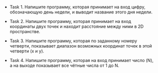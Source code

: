 ﻿* Task 1. Напишите программу, которая принимает на вход цифру, обозначающую день недели, и выводит название этого дня недели.

* Task 2. Напишите программу, которая принимает на вход координаты двух точек и находит расстояние между ними в 2D пространстве.

* Task 3. Напишите программу, которая по заданному номеру четверти, показывает диапазон возможных координат точек в этой четверти (x и y).

* Task 4. Напишите программу, которая на вход принимает число (N), а на выходе показывает все чётные числа от 1 до N.